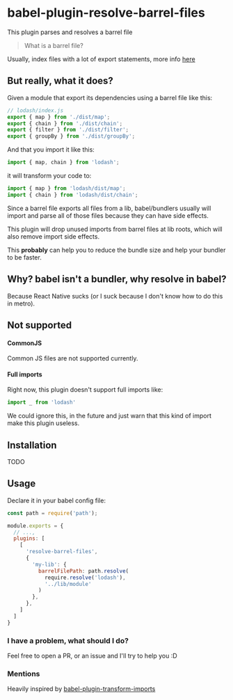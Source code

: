 # babel-plugin-resolve-barrel-files

This plugin parses and resolves a barrel file

> What is a barrel file?

Usually, index files with a lot of export statements, more info [here](https://basarat.gitbook.io/typescript/main-1/barrel)

## But really, what it does?

Given a module that export its dependencies using a barrel file like this:

```js
// lodash/index.js
export { map } from './dist/map';
export { chain } from './dist/chain';
export { filter } from './dist/filter';
export { groupBy } from './dist/groupBy';
```

And that you import it like this:

```js
import { map, chain } from 'lodash';
```

it will transform your code to:

```js
import { map } from 'lodash/dist/map';
import { chain } from 'lodash/dist/chain';
```

Since a barrel file exports all files from a lib, babel/bundlers usually will
import and parse all of those files because they can have side effects.

This plugin will drop unused imports from barrel files at lib roots, which will also remove import side effects.

This **probably** can help you to reduce the bundle size and help your bundler to be faster.

## Why? babel isn't a bundler, why resolve in babel?

Because React Native sucks (or I suck because I don't know how to do this in metro).

## Not supported

#### CommonJS

Common JS files are not supported currently.

#### Full imports
Right now, this plugin doesn't support full imports like:

```js
import _ from 'lodash'
```

We could ignore this, in the future and just warn that this kind of 
import make this plugin useless.

## Installation

TODO

## Usage

Declare it in your babel config file:

```js
const path = require('path');

module.exports = {
  // ...,
  plugins: [
    [
      'resolve-barrel-files',
      {
        'my-lib': {
          barrelFilePath: path.resolve(
            require.resolve('lodash'),
            '../lib/module'
          )
        },
      },
    ]
  ]
}
```

### I have a problem, what should I do?

Feel free to open a PR, or an issue and I'll try to help you :D

### Mentions

Heavily inspired by [babel-plugin-transform-imports](https://bitbucket.org/amctheatres/babel-transform-imports/src/master/)
